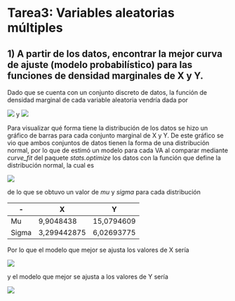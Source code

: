 # Tarea3: Variables aleatorias múltiples
## 1) A partir de los datos, encontrar la mejor curva de ajuste (modelo probabilístico) para las funciones de densidad marginales de X y Y.

Dado que se cuenta con un conjunto discreto de datos, la función de densidad marginal de cada variable aleatoria vendría dada por

<img src="https://render.githubusercontent.com/render/math?math=f_X(x)=\displaystyle\sum_{n=5}^25 P(x,y_n)"> y <img src="https://render.githubusercontent.com/render/math?math=f_Y(y)=\displaystyle\sum_{m=5}^15 P(x_m,y)">

Para visualizar qué forma tiene la distribución de los datos se hizo un gráfico de barras para cada conjunto marginal de X y Y.
De este gráfico se vio que ambos conjuntos de datos tienen la forma de una distribución normal, por lo que de estimó un modelo para cada VA al comparar mediante *curve_fit* del paquete *stats.optimize* los datos con la función que define la distribución normal, la cual es

<img src="https://render.githubusercontent.com/render/math?math=f_X(x)=\frac{1}{\sqrt{2 \pi \sigma^2}} \cdot \frac{e^{-(x-\mu)^2}}{2 \sigma^2}">

de lo que se obtuvo un valor de *mu* y *sigma* para cada distribución

-| X | Y 
----------|---|-----
Mu | 9,9048438 | 15,0794609
Sigma | 3,299442875 | 6,02693775

Por lo que el modelo que mejor se ajusta los valores de X sería

<img src="https://render.githubusercontent.com/render/math?math=f_X(x)=\frac{1}{\sqrt{2 \pi \cdot (3,299442875)^2}} \cdot \frac{e^{-(x-9,9048438)^2}}{2 \cdot (3,299442875)^2}">

y el modelo que mejor se ajusta a los valores de Y sería

<img src="https://render.githubusercontent.com/render/math?math=f_X(x)=\frac{1}{\sqrt{2 \pi \cdot (6,02693775)^2}} \cdot \frac{e^{-(x-15,0794609)^2}}{2 \cdot (6,02693775)^2}">
